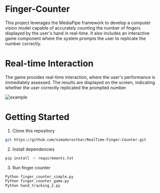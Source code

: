 # Finger-Counter
This project leverages the MediaPipe framework to develop a computer vision model capable of accurately counting the number of fingers displayed by the user's hand in real-time. It also includes an interactive game component where the system prompts the user to replicate the number correctly.

# Real-time Interaction
The game provides real-time interaction, where the user's performance is immediately assessed. The results are displayed on the screen, indicating whether the user correctly replicated the prompted number.



![example](https://github.com/nimadorostkar/RealTime-Finger-Counter/blob/master/data/demo.gif)


# Getting Started
1. Clone this repository

```bash
git https://github.com/nimadorostkar/RealTime-Finger-Counter.git
```

2. Install dependencies

```bash
pip install -r requirements.txt 
```

3. Run finger counter
```bash
Python finger_counter_simple.py
Python finger_counter_game.py
Python hand_tracking_2.py
```

